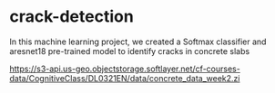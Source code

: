 # crack-detection
In this machine learning project, we created a Softmax classifier and aresnet18 pre-trained model to identify cracks in concrete slabs

https://s3-api.us-geo.objectstorage.softlayer.net/cf-courses-data/CognitiveClass/DL0321EN/data/concrete_data_week2.zi
